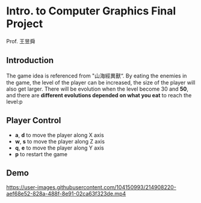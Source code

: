 # Intro. to Computer Graphics Final Project
Prof. 王昱舜

## Introduction
The game idea is referenced from "山海經異獸“. By eating the enemies in the game, the level of the player can be increased, the size of the player will also get larger. There will be evolution when the level become 30 and **50**, and there are **different evolutions depended on what you eat** to reach the level:p  
## Player Control

* **a**, **d** to move the player along X axis
* **w**, **s** to move the player along Z axis
* **q**, **e** to move the player along Y axis
* **p** to restart the game

## Demo


https://user-images.githubusercontent.com/104150993/214908220-aef68e52-828a-488f-8e91-02ca63f323de.mp4

